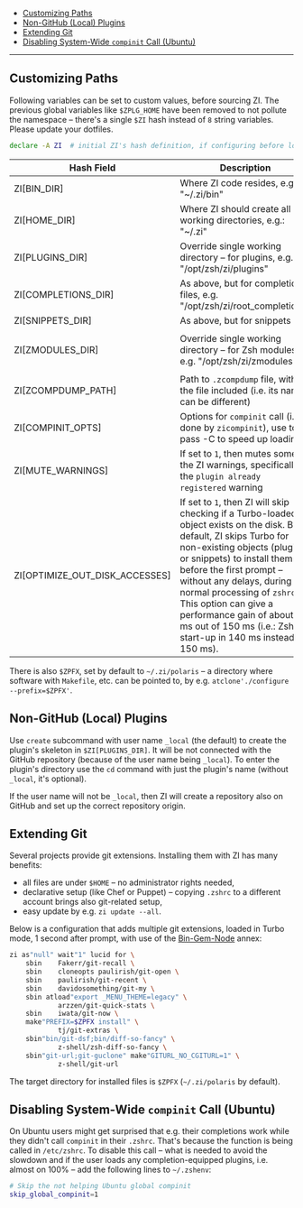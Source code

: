 - [Customizing Paths](#customizing-paths)
- [Non-GitHub (Local) Plugins](#non-github-local-plugins)
- [Extending Git](#extending-git)
- [Disabling System-Wide `compinit` Call (Ubuntu)](#disabling-system-wide-compinit-call-ubuntu)

---

## Customizing Paths

Following variables can be set to custom values, before sourcing ZI. The
previous global variables like `$ZPLG_HOME` have been removed to not pollute
the namespace – there's a single `$ZI` hash instead of `8` string
variables. Please update your dotfiles.

```zsh
declare -A ZI  # initial ZI's hash definition, if configuring before loading ZI, and then:
```

| Hash Field                     | Description                                                                                                                                                                                                                                                                                                                                                                                         |
| ------------------------------ | --------------------------------------------------------------------------------------------------------------------------------------------------------------------------------------------------------------------------------------------------------------------------------------------------------------------------------------------------------------------------------------------------- |
| ZI[BIN_DIR]                    | Where ZI code resides, e.g.: "~/.zi/bin"                                                                                                                                                                                                                                                                                                                                                            |
| ZI[HOME_DIR]                   | Where ZI should create all working directories, e.g.: "~/.zi"                                                                                                                                                                                                                                                                                                                                       |
| ZI[PLUGINS_DIR]                | Override single working directory – for plugins, e.g. "/opt/zsh/zi/plugins"                                                                                                                                                                                                                                                                                                                         |
| ZI[COMPLETIONS_DIR]            | As above, but for completion files, e.g. "/opt/zsh/zi/root_completions"                                                                                                                                                                                                                                                                                                                             |
| ZI[SNIPPETS_DIR]               | As above, but for snippets                                                                                                                                                                                                                                                                                                                                                                          |
|                                |
| ZI[ZMODULES_DIR]               | Override single working directory – for Zsh modules e.g. "/opt/zsh/zi/zmodules"                                                                                                                                                                                                                                                                                                                     |
|                                |
| ZI[ZCOMPDUMP_PATH]             | Path to `.zcompdump` file, with the file included (i.e. its name can be different)                                                                                                                                                                                                                                                                                                                  |
| ZI[COMPINIT_OPTS]              | Options for `compinit` call (i.e. done by `zicompinit`), use to pass -C to speed up loading                                                                                                                                                                                                                                                                                                         |
| ZI[MUTE_WARNINGS]              | If set to `1`, then mutes some of the ZI warnings, specifically the `plugin already registered` warning                                                                                                                                                                                                                                                                                             |
| ZI[OPTIMIZE_OUT_DISK_ACCESSES] | If set to `1`, then ZI will skip checking if a Turbo-loaded object exists on the disk. By default, ZI skips Turbo for non-existing objects (plugins or snippets) to install them before the first prompt – without any delays, during the normal processing of `zshrc`. This option can give a performance gain of about 10 ms out of 150 ms (i.e.: Zsh will start-up in 140 ms instead of 150 ms). |

There is also `$ZPFX`, set by default to `~/.zi/polaris` – a directory
where software with `Makefile`, etc. can be pointed to, by e.g. `atclone'./configure --prefix=$ZPFX'`.

## Non-GitHub (Local) Plugins

Use `create` subcommand with user name `_local` (the default) to create the plugin's
skeleton in `$ZI[PLUGINS_DIR]`. It will be not connected with the GitHub repository
(because of the user name being `_local`). To enter the plugin's directory use the `cd` command
with just the plugin's name (without `_local`, it's optional).

If the user name will not be `_local`, then ZI will create a repository also on GitHub
and set up the correct repository origin.

## Extending Git

Several projects provide git extensions. Installing them with ZI has many benefits:

- all files are under `$HOME` – no administrator rights needed,
- declarative setup (like Chef or Puppet) – copying `.zshrc` to a different account
  brings also git-related setup,
- easy update by e.g. `zi update --all`.

Below is a configuration that adds multiple git extensions, loaded in Turbo mode,
1 second after prompt, with use of the
[Bin-Gem-Node](https://github.com/z-shell/z-a-bin-gem-node) annex:

```zsh
zi as"null" wait"1" lucid for \
    sbin    Fakerr/git-recall \
    sbin    cloneopts paulirish/git-open \
    sbin    paulirish/git-recent \
    sbin    davidosomething/git-my \
    sbin atload"export _MENU_THEME=legacy" \
            arzzen/git-quick-stats \
    sbin    iwata/git-now \
    make"PREFIX=$ZPFX install" \
            tj/git-extras \
    sbin"bin/git-dsf;bin/diff-so-fancy" \
            z-shell/zsh-diff-so-fancy \
    sbin"git-url;git-guclone" make"GITURL_NO_CGITURL=1" \
            z-shell/git-url
```

The target directory for installed files is `$ZPFX` (`~/.zi/polaris` by default).

## Disabling System-Wide `compinit` Call (Ubuntu)

On Ubuntu users might get surprised that e.g. their completions work while they didn't
call `compinit` in their `.zshrc`. That's because the function is being called in `/etc/zshrc`.
To disable this call – what is needed to avoid the slowdown and if the user loads
any completion-equipped plugins, i.e. almost on 100% – add the following lines to `~/.zshenv`:

```zsh
# Skip the not helping Ubuntu global compinit
skip_global_compinit=1
```
